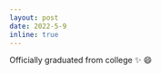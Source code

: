 ```yaml
---
layout: post
date: 2022-5-9
inline: true
---
```


Officially graduated from college :sparkles: :smile:
